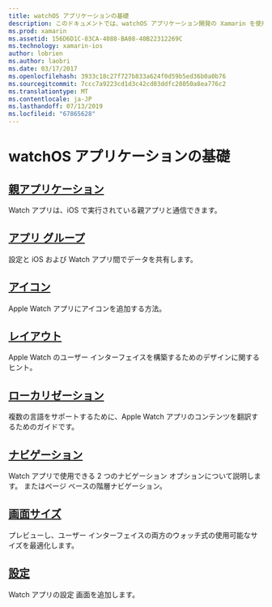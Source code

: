 ```yaml
---
title: watchOS アプリケーションの基礎
description: このドキュメントでは、watchOS アプリケーション開発の Xamarin を使用して基本的な概念を説明するさまざまなドキュメントへのリンクを提供します。
ms.prod: xamarin
ms.assetid: 156D6D1C-83CA-4088-BA08-40B22312269C
ms.technology: xamarin-ios
author: lobrien
ms.author: laobri
ms.date: 03/17/2017
ms.openlocfilehash: 3933c18c27f727b833a624f0d59b5ed36b0a0b76
ms.sourcegitcommit: 7ccc7a9223cd1d3c42cd03ddfc28050a8ea776c2
ms.translationtype: MT
ms.contentlocale: ja-JP
ms.lasthandoff: 07/13/2019
ms.locfileid: "67865628"
---
```

# <a name="watchos-application-fundamentals"></a>watchOS アプリケーションの基礎

## <a name="parent-applicationioswatchosapp-fundamentalsparent-appmd"></a>[親アプリケーション](~/ios/watchos/app-fundamentals/parent-app.md)

Watch アプリは、iOS で実行されている親アプリと通信できます。

## <a name="app-groupsioswatchosapp-fundamentalsapp-groupsmd"></a>[アプリ グループ](~/ios/watchos/app-fundamentals/app-groups.md)

設定と iOS および Watch アプリ間でデータを共有します。

## <a name="iconsioswatchosapp-fundamentalsiconsmd"></a>[アイコン](~/ios/watchos/app-fundamentals/icons.md)

Apple Watch アプリにアイコンを追加する方法。

## <a name="layoutioswatchosapp-fundamentalslayoutmd"></a>[レイアウト](~/ios/watchos/app-fundamentals/layout.md)

Apple Watch のユーザー インターフェイスを構築するためのデザインに関するヒント。

## <a name="localizationioswatchosapp-fundamentalslocalizationmd"></a>[ローカリゼーション](~/ios/watchos/app-fundamentals/localization.md)

複数の言語をサポートするために、Apple Watch アプリのコンテンツを翻訳するためのガイドです。

## <a name="navigationioswatchosapp-fundamentalsnavigationmd"></a>[ナビゲーション](~/ios/watchos/app-fundamentals/navigation.md)

Watch アプリで使用できる 2 つのナビゲーション オプションについて説明します。 またはページ ベースの階層ナビゲーション。

## <a name="screen-sizesioswatchosapp-fundamentalsscreen-sizesmd"></a>[画面サイズ](~/ios/watchos/app-fundamentals/screen-sizes.md)

プレビューし、ユーザー インターフェイスの両方のウォッチ式の使用可能なサイズを最適化します。

## <a name="settingsioswatchosapp-fundamentalssettingsmd"></a>[設定](~/ios/watchos/app-fundamentals/settings.md)

Watch アプリの設定 画面を追加します。
